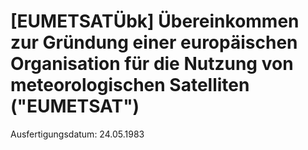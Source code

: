 # [EUMETSATÜbk] Übereinkommen zur Gründung einer europäischen Organisation für die Nutzung von meteorologischen Satelliten ("EUMETSAT")

Ausfertigungsdatum: 24.05.1983

 